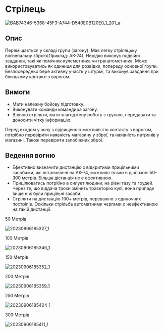 # Cтрілець

![BAB74346-5368-45F3-A744-D540E0B120E0_1_201_a](https://github.com/vsrJaguar/Materials/assets/83435477/d1ad66e9-d1c4-411a-a15a-c51d69c4b5a0)


## Опис

Переміщається у складі групи (загону). Має легку стрілецьку вогнепальну зброю(Приклад: АК-74). Нерідко виконує подвійні завдання, такі як помічник кулеметника чи гранатометника. Може використовуватись як одиниця для розвідки, попереду основної групи. Безпосередньо бере активну участь у штурмі, та виконує завдання при близькому контакті з ворогом. 

## Вимоги
- Мати належну бойову підготовку.
- Виконувати команди командира загону.
- Влучно стріляти, мати злагоджену роботу з групою, передавати та доносити чітку інформацію.
  
Перед  входом у зону з підвищеною можливістю контакту з ворогом, потрібно перевірити наявність магазину у зброї, та наявність патронів у магазині. Також перевірити запобіжник зброї. 

## Ведення вогню
- Ефективно визначити  дистанцію з відкритими прицільними засобами, які встановлені на АК-74, можливо  тільки в діапазоні  50-300 метрів. Більша дістанція не є ефективною.
- Прицілюватись потрібно в силует людини, на рівні тазу та грудей. Через те, що віддача трохи змінить траєкторію кулі, вона припаде вище ніж були прицільні засоби.
- Стріляти на дистанцію 100+ метрів, переважно з одиночних пострілів. Оскільки стрільба автоматними чергами є неефективною на такій дистанції.

50 Метрів

![20230906185327_1](https://github.com/vsrJaguar/Materials/assets/83435477/1f31af37-9f5d-4cc2-a869-74be258515f7)

100 Метрів

![20230906185346_1](https://github.com/vsrJaguar/Materials/assets/83435477/6445bd2d-8df6-47a5-9208-3f9b439bfe68)

150 Метрів

![20230906185352_1](https://github.com/vsrJaguar/Materials/assets/83435477/8e072753-f12f-4f0d-b4ab-859a71ad4975)

200 Метрів

![20230906185359_1](https://github.com/vsrJaguar/Materials/assets/83435477/c0de5aec-e3d5-4d84-af20-a0b8fa7f4b17)

250 Метрів

![20230906185404_1](https://github.com/vsrJaguar/Materials/assets/83435477/aa0e57a1-2b01-4f99-b36e-de35aa210734)

300 Метрів

![20230906185411_1](https://github.com/vsrJaguar/Materials/assets/83435477/14a70054-9d2d-4059-8955-5614198cf9ed)
